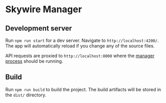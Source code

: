 # Skywire Manager

## Development server

Run `npm run start` for a dev server. Navigate to `http://localhost:4200/`. The app will automatically reload if you change any of the source files.

API requests are proxied to `http://localhost:8000` where the [manager process](https://github.com/SkycoinProject/skywire#run-skywire) should be running.

## Build

Run `npm run build` to build the project. The build artifacts will be stored in the `dist/` directory.
